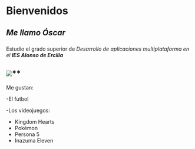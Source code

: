 # Bienvenidos
## *Me llamo Óscar*
###
Estudio el grado superior de **Desarrollo de aplicaciones multiplataforma* en el **IES Alonso de Ercilla***

<img src=https://pbs.twimg.com/profile_images/471257498830139392/Raio_48T_400x400.jpeg>**
---
Me gustan:

-El futbol

-Los videojuegos:
  - Kingdom Hearts
  - Pokémon
  - Persona 5
  - Inazuma Eleven



<!--![Logo Ercilla](imagen/Raio_48T_400x400.jpeg)-->


<!--
**politoadnu-nob/politoadnu-nob** is a ✨ _special_ ✨ repository because its `README.md` (this file) appears on your GitHub profile.

Here are some ideas to get you started:

- 🔭 I’m currently working on ...
- 🌱 I’m currently learning ...
- 👯 I’m looking to collaborate on ...
- 🤔 I’m looking for help with ...
- 💬 Ask me about ...
- 📫 How to reach me: ...
- 😄 Pronouns: ...
- ⚡ Fun fact: ...
-->

